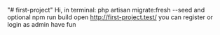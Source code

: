 "# first-project" Hi, 
in terminal: php artisan migrate:fresh --seed and optional npm run build
open http://first-project.test/ 
you can register or login as admin
have fun 
